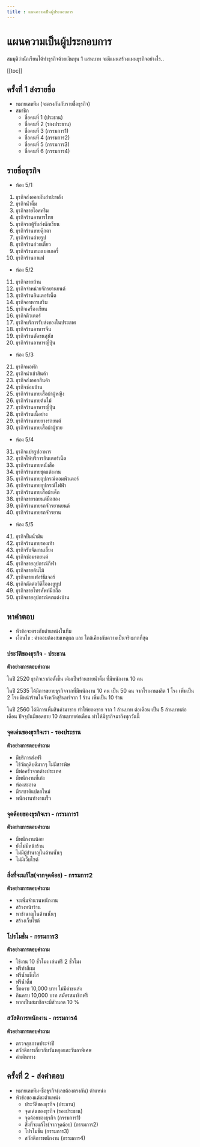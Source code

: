 ```yaml
---
title : แผนความเป็นผู้ประกอบการ
---
```


# แผนความเป็นผู้ประกอบการ

สมมุติว่านักเรียนได้ทำธุรกิจด้วยเงินทุน 1 แสนบาท
จะมีแผนสร้างแผนธุรกิจอย่างไร.. 

[[toc]]

## ครั้งที่ 1 ส่งรายชื่อ

- หมายเลขทีม (จะตรงกันกับรายชื่อธุรกิจ)
- สมาชิก
  - ชื่อคนที่ 1 (ประธาน)
  - ชื่อคนที่ 2 (รองประธาน)
  - ชื่อคนที่ 3 (กรรมการ1)
  - ชื่อคนที่ 4 (กรรมการ2)
  - ชื่อคนที่ 5 (กรรมการ3)
  - ชื่อคนที่ 6 (กรรมการ4)

## รายชื่อธุรกิจ

- ห้อง 5/1
1. ธุรกิจส่งออกมันสําปะหลัง
2. ธุรกิจน้ำดื่ม
3. ธุรกิจขายไอศครีม
4. ธุรกิจร้านอาหารไทย 
5. ธุรกิจรถตู้รับส่งนักเรียน
6. ธุรกิจร้านขายตุ๊กตา
7. ธุรกิจร้านถ่ายรูป 
8. ธุรกิจร้านก๋วยเตี๋ยว 
9. ธุรกิจร้านขนมเบอเกอรี่ 
10. ธุรกิจร้านกาแฟ

- ห้อง 5/2
11. ธุรกิจขายบ้าน
12. ธุรกิจจำหน่ายจักรยานยนต์
13. ธุรกิจร้านอินเตอร์เน็ต
14. ธุรกิจอาหารเสริม
15. ธุรกิจเครื่องเขียน
16. ธุรกิจติวเตอร์
17. ธุรกิจบริการรับส่งของในประเทศ
18. ธุรกิจร้านอาหารจีน
19. ธุรกิจร้านตัดขนสุนัข
20. ธุรกิจร้านอาหารญี่ปุ่น 

- ห้อง 5/3
21. ธุรกิจหอพัก  
22. ธุรกิจนำเข้าสินค้า
23. ธุรกิจส่งออกสินค้า
24. ธุรกิจซ่อมบ้าน
25. ธุรกิจร้านขายเสื้อผ้าผู้หญิง
26. ธุรกิจร้านขายต้นไม้
27. ธุรกิจร้านอาหารญี่ปุ่น  
28. ธุรกิจร้านเนื้อย่าง
29. ธุรกิจร้านขายยางรถยนต์
30. ธุรกิจร้านขายเสื้อผ้าผู้ชาย

- ห้อง 5/4
31. ธุรกิจแปรรูปอาหาร
32. ธุรกิจให้บริการอินเตอร์เน็ต
33. ธุรกิจร้านขายหนังสือ
34. ธุรกิจร้านขายชุดแต่งงาน
35. ธุรกิจร้านขายอุปกรณ์คอมพิวเตอร์
36. ธุรกิจร้านขายอุปกรณ์ไฟฟ้า
37. ธุรกิจร้านขายเสื้อผ้าเด็ก
38. ธุรกิจขายรถยนต์มือสอง
39. ธุรกิจร้านขายรถจักรยานยนต์
40. ธุรกิจร้านขายรถจักรยาน

- ห้อง 5/5
41. ธุรกิจปั้มน้ำมัน
42. ธุรกิจร้านขายรองเท้า
43. ธุรกิจรับจัดงานเลี้ยง
44. ธุรกิจซ่อมรถยนต์
45. ธุรกิจขายอุปกรณ์กีฬา
46. ธุรกิจขายต้นไม้
47. ธุรกิจขายเฟอร์นิเจอร์
48. ธุรกิจตัดต่อวิดิโอลงยูทูป
49. ธุรกิจขายโทรศัพท์มือถือ
50. ธุรกิจขายอุปกรณ์ตกแต่งบ้าน


## หาคำตอบ
- หัวข้อจะตรงกับตำแหน่งในทีม
- เงื่อนไข : คำตอบต้องสมเหตุผล และ ใกล้เคียงกับความเป็นจริงมากที่สุด

### ประวัติของธุรกิจ - ประธาน
**ตัวอย่างการตอบคำถาม**

ในปี 2520 ธุรกิจเราก่อตั้งขึ้น เดิมเป็นร้านขายน้ำดื่ม ที่มีพนักงาน 10 คน 

ในปี 2535 ได้มีการขยายธุรกิจจากที่มีพนักงาน 10 คน เป็น 50 คน จากโรงงานผลิต 1 โรง เพิ่มเป็น 2 โรง มีหน้าร้านในจังหวัดสุรินทร์จาก 1 ร้าน เพิ่มเป็น 10 ร้าน 

ในปี 2560 ได้มีการเพื่มสินค้ามาขาย ทำให้ยอดขาย จาก 1 ล้านบาท ต่อเดือน เป็น 5 ล้านบาทต่อเดือน ปัจจุบันมียอดขาย 10 ล้านบาทต่อเดือน ทำให้มีธุรกิจมาถึงทุกวันนี้

### จุดเด่นของธุรกิจเรา - รองประธาน
**ตัวอย่างการตอบคำถาม**

- มีบริการส่งฟรี
- ใช้วัตถุดิบดีมากๆ ไม่มีสารพิษ
- มีพ่อครัวจากต่างประเทศ
- มีพนักงานที่เก่ง
- ห้องสะอาด
- มีรสชาติแปลกใหม่
- พนักงานทำงานเร็ว

### จุดด้อยของธุรกิจเรา - กรรมการ1
**ตัวอย่างการตอบคำถาม**

- มีพนักงานน้อย
- ยังไม่มีหน้าร้าน
- ไม่มีผู้ชำนาญในด้านนั้นๆ
- ไม่มีเว็บไซต์

### สิ่งที่จะแก้ไข(จากจุดด้อย) - กรรมการ2
**ตัวอย่างการตอบคำถาม**

- จะเพิ่มจำนวนพนักงาน
- สร้างหน้าร้าน
- หาชำนาญในด้านนั้นๆ
- สร้างเว็บไซต์

### โปรโมชั่น - กรรมการ3
**ตัวอย่างการตอบคำถาม**

- ใช้งาน 10 ชั่วโมง เล่นฟรี 2 ชั่วโมง
- ฟรีทำสีผม
- ฟรีน้ำแข็งใส
- ฟรีน้ำดื่ม
- ซื้อครบ 10,000 บาท ไม่มีค่าขนส่ง
- กินครบ 10,000 บาท สมัครสมาชิกฟรี
- หากเป็นสมาชิกจะมีส่วนลด 10 %	

### สวัสดิการพนักงาน - กรรมการ4
**ตัวอย่างการตอบคำถาม**

- ตรวจสุขภาพประจำปี
- สวัสดิการเกี่ยวกับวันหยุดและวันลาพิเศษ
- ค่าเดินทาง

## ครั้งที่ 2 - ส่งคำตอบ 
- หมายเลขทีม-ชื่อธุรกิจ(เลขต้องตรงกัน) ตำแหน่ง
- หัวข้อของแต่ละตำแหน่ง
	- ประวัติของธุรกิจ (ประธาน)
	- จุดเด่นของธุรกิจ (รองประธาน)
    - จุดด้อยของธุรกิจ (กรรมการ1) 
	- สิ่งที่จะแก้ไข(จากจุดด้อย) (กรรมการ2) 
    - โปรโมชั่น (กรรมการ3) 
	- สวัสดิการพนักงาน (กรรมการ4) 
    
